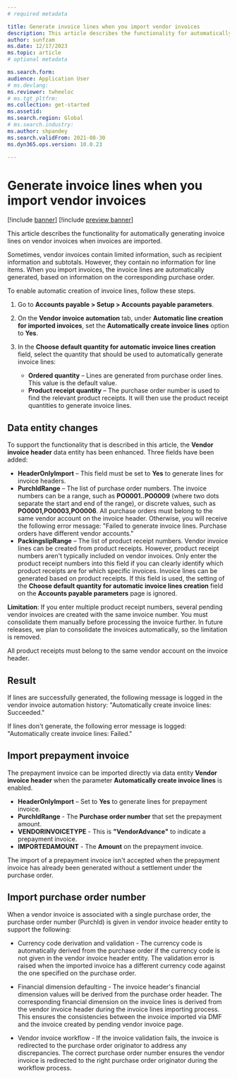 ```yaml
---
# required metadata

title: Generate invoice lines when you import vendor invoices
description: This article describes the functionality for automatically generating invoice lines on vendor invoices when invoices are imported.
author: sunfzam
ms.date: 12/17/2023
ms.topic: article
# optional metadata

ms.search.form:  
audience: Application User
# ms.devlang: 
ms.reviewer: twheeloc
# ms.tgt_pltfrm: 
ms.collection: get-started
ms.assetid: 
ms.search.region: Global
# ms.search.industry: 
ms.author: shpandey
ms.search.validFrom: 2021-08-30
ms.dyn365.ops.version: 10.0.23

---
```


# Generate invoice lines when you import vendor invoices

[!include [banner](../includes/banner.md)]
[!include [preview banner](../includes/preview-banner.md)]

This article describes the functionality for automatically generating invoice lines on vendor invoices when invoices are imported.

Sometimes, vendor invoices contain limited information, such as recipient information and subtotals. However, they contain no information for line items. When you import invoices, the invoice lines are automatically generated, based on information on the corresponding purchase order.

To enable automatic creation of invoice lines, follow these steps.

1.	Go to **Accounts payable \> Setup \> Accounts payable parameters**.
2.	On the **Vendor invoice automation** tab, under **Automatic line creation for imported invoices**, set the **Automatically create invoice lines** option to **Yes**. 
4.	In the **Choose default quantity for automatic invoice lines creation** field, select the quantity that should be used to automatically generate invoice lines:

    - **Ordered quantity** – Lines are generated from purchase order lines. This value is the default value.
    - **Product receipt quantity** – The purchase order number is used to find the relevant product receipts. It will then use the product receipt quantities to generate invoice lines.

## Data entity changes

To support the functionality that is described in this article, the **Vendor invoice header** data entity has been enhanced. Three fields have been added:

- **HeaderOnlyImport** – This field must be set to **Yes** to generate lines for invoice headers.
- **PurchIdRange** – The list of purchase order numbers. The invoice numbers can be a range, such as **PO0001..PO0009** (where two dots separate the start and end of the range), or discrete values, such as **PO0001,PO0003,PO0006**. All purchase orders must belong to the same vendor account on the invoice header. Otherwise, you will receive the following error message: "Failed to generate invoice lines. Purchase orders have different vendor accounts."
- **PackingslipRange** – The list of product receipt numbers. Vendor invoice lines can be created from product receipts. However, product receipt numbers aren't typically included on vendor invoices. Only enter the product receipt numbers into this field if you can clearly identify which product receipts are for which specific invoices. Invoice lines can be generated based on product receipts. If this field is used, the setting of the **Choose default quantity for automatic invoice lines creation** field on the **Accounts payable parameters** page is ignored. 

**Limitation**: If you enter multiple product receipt numbers, several pending vendor invoices are created with the same invoice number. You must consolidate them manually before processing the invoice further. In future releases, we plan to consolidate the invoices automatically, so the limitation is removed.

All product receipts must belong to the same vendor account on the invoice header.

## Result

If lines are successfully generated, the following message is logged in the vendor invoice automation history: "Automatically create invoice lines: Succeeded."

If lines don't generate, the following error message is logged: "Automatically create invoice lines: Failed."

## Import prepayment invoice

The prepayment invoice can be imported directly via data entity **Vendor invoice header** when the parameter **Automatically create invoice lines** is enabled.
- **HeaderOnlyImport** – Set to **Yes** to generate lines for prepayment invoice.
- **PurchIdRange** - The **Purchase order number** that set the prepayment amount.
- **VENDORINVOICETYPE** - This is **"VendorAdvance"** to indicate a prepayment invoice.
- **IMPORTEDAMOUNT** - The **Amount** on the prepayment invoice.

The import of a prepayment invoice isn't accepted when the prepayment invoice has already been generated without a settlement under the purchase order.

## Import purchase order number

When a vendor invoice is associated with a single purchase order, the purchase order number (PurchId) is given in vendor invoice header entity to support the following:

 - Currency code derivation and validation - The currency code is automatically derived from the purchase order if the currency code is not given in the vendor invoice header entity. The validation error is raised when the imported invoice has a different currency code against the one specified on the purchase order. 

 - Financial dimension defaulting - The invoice header's financial dimension values will be derived from the purchase order header. The corresponding financial dimension on the invoice lines is derived from the vendor invoice header during the invoice lines importing process. This ensures the consistencies between the invoice imported via DMF and the invoice created by pending vendor invoice page.

 - Vendor invoice workflow - If the invoice validation fails, the invoice is redirected to the purchase order originator to address any discrepancies. The correct purchase order number ensures the vendor invoice is redirected to the right purchase order originator during the workflow process. 



